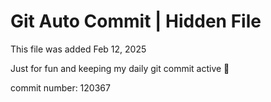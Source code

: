# Git Auto Commit | Hidden File

This file was added Feb 12, 2025

Just for fun and keeping my daily git commit active 🤪

commit number: 120367
